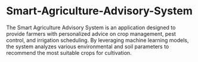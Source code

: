 # Smart-Agriculture-Advisory-System
The Smart Agriculture Advisory System is an application designed to provide farmers with personalized advice on crop management, pest control, and irrigation scheduling. By leveraging machine learning models, the system analyzes various environmental and soil parameters to recommend the most suitable crops for cultivation.
